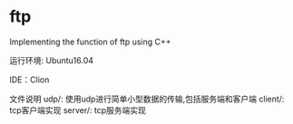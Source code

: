 # ftp
Implementing the function of ftp using C++

运行环境: Ubuntu16.04

IDE：Clion

文件说明
udp/: 使用udp进行简单小型数据的传输,包括服务端和客户端
client/: tcp客户端实现
server/: tcp服务端实现
